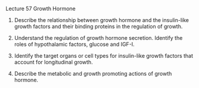 Lecture 57 Growth Hormone

1. Describe the relationship between growth hormone and the insulin-like growth factors and their binding proteins in the regulation of growth. 

2. Understand the regulation of growth hormone secretion.  Identify the roles of hypothalamic factors, glucose and IGF-I. 

3. Identify the target organs or cell types for insulin-like growth factors that account for longitudinal growth. 

4. Describe the metabolic and growth promoting actions of growth hormone.
